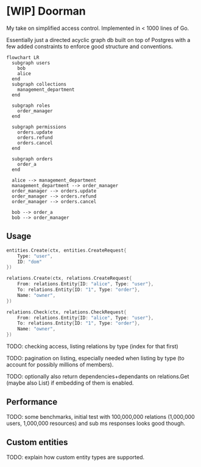 # [WIP] Doorman

My take on simplified access control. Implemented in < 1000 lines of Go.

Essentially just a directed acyclic graph db built on top of Postgres with a few added constraints to enforce good structure and conventions.

```mermaid
flowchart LR
  subgraph users
    bob
    alice
  end
  subgraph collections
    management_department
  end

  subgraph roles
    order_manager
  end

  subgraph permissions
    orders.update
    orders.refund
    orders.cancel
  end

  subgraph orders
    order_a
  end

  alice --> management_department
  management_department --> order_manager
  order_manager --> orders.update
  order_manager --> orders.refund
  order_manager --> orders.cancel

  bob --> order_a
  bob --> order_manager
```

## Usage

```go
entities.Create(ctx, entities.CreateRequest{
    Type: "user",
    ID: "dom"
})
```

```go
relations.Create(ctx, relations.CreateRequest{
    From: relations.Entity{ID: "alice", Type: "user"},
    To: relations.Entity{ID: "1", Type: "order"},
    Name: "owner",
})
```

```go
relations.Check(ctx, relations.CheckRequest{
    From: relations.Entity{ID: "alice", Type: "user"},
    To: relations.Entity{ID: "1", Type: "order"},
    Name: "owner",
})
```

TODO: checking access, listing relations by type (index for that first)

TODO: pagination on listing, especially needed when listing by type (to account for possibly millions of members).

TODO: optionally also return dependencies+dependants on relations.Get (maybe also List) if embedding of them is enabled.

## Performance

TODO: some benchmarks, initial test with 100,000,000 relations (1,000,000 users, 1,000,000 resources) and sub ms responses looks good though.

## Custom entities

TODO: explain how custom entity types are supported.

